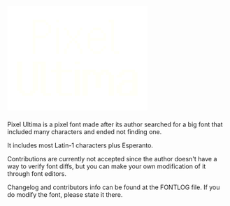![Pixel Ultima Logo](https://github.com/DeeJayLSP/pixel-ultima-font/raw/main/logo/logo-preview.png)
-----------------------------------------------------------

Pixel Ultima is a pixel font made after its author searched for a big font that included many characters and ended not finding one.

It includes most Latin-1 characters plus Esperanto.

Contributions are currently not accepted since the author doesn't have a way to verify font diffs, but you can make your own modification of it through font editors.

Changelog and contributors info can be found at the FONTLOG file. If you do modify the font, please state it there. 
